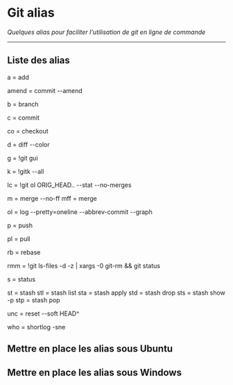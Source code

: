 # Git alias

*Quelques alias pour faciliter l'utilisation de git en ligne de commande*

---

## Liste des alias

a = add

amend = commit --amend

b = branch

c = commit

co = checkout

d = diff --color

g = !git gui

k = !gitk --all

lc = !git ol ORIG_HEAD.. --stat --no-merges

m = merge --no-ff
mff = merge

ol = log --pretty=oneline --abbrev-commit --graph

p = push

pl = pull

rb = rebase

rmm = !git ls-files -d -z | xargs -0 git-rm && git status

s = status

st  = stash
stl = stash list
sta = stash apply
std = stash drop
sts = stash show -p
stp = stash pop

unc = reset --soft HEAD^

who = shortlog -sne

## Mettre en place les alias sous Ubuntu

## Mettre en place les alias sous Windows